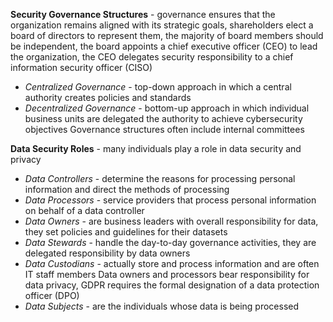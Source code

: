 **Security Governance Structures** - governance ensures that the organization remains aligned with its strategic goals, shareholders elect a board of directors to represent them, the majority of board members should be independent, the board appoints a chief executive officer (CEO) to lead the organization, the CEO delegates security responsibility to a chief information security officer (CISO)
- *Centralized Governance* - top-down approach in which a central authority creates policies and standards
- *Decentralized Governance* - bottom-up approach in which individual business units are delegated the authority to achieve cybersecurity objectives
Governance structures often include internal committees

**Data Security Roles** - many individuals play a role in data security and privacy
- *Data Controllers* - determine the reasons for processing personal information and direct the methods of processing
- *Data Processors* - service providers that process personal information on behalf of a data controller
- *Data Owners* - are business leaders with overall responsibility for data, they set policies and guidelines for their datasets
- *Data Stewards* - handle the day-to-day governance activities, they are delegated responsibility by data owners
- *Data Custodians* - actually store and process information and are often IT staff members
Data owners and processors bear responsibility for data privacy, GDPR requires the formal designation of a data protection officer (DPO)
- *Data Subjects* - are the individuals whose data is being processed